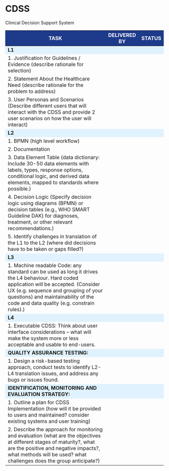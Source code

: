 # CDSS
Clinical Decision Support System


<table>
  <thead>
    <tr style="background-color:#1E3A8A; color:white;">
      <th>TASK</th>
      <th>DELIVERED BY</th>
      <th>STATUS</th>
    </tr>
  </thead>
  <tbody>
    <tr style="background-color:#E0F2FE;">
      <td><strong>L1</strong></td>
      <td></td>
      <td></td>
    </tr>
    <tr>
      <td>1. Justification for Guidelines / Evidence (describe rationale for selection)</td>
      <td></td>
      <td></td>
    </tr>
    <tr>
      <td>2. Statement About the Healthcare Need (describe rationale for the problem to address)</td>
      <td></td>
      <td></td>
    </tr>
    <tr>
      <td>3. User Personas and Scenarios (Describe different users that will interact with the CDSS and provide 2 user scenarios on how the user will interact)</td>
      <td></td>
      <td></td>
    </tr>
    <tr style="background-color:#E0F2FE;">
      <td><strong>L2</strong></td>
      <td></td>
      <td></td>
    </tr>
    <tr>
      <td>1. BPMN (high level workflow)</td>
      <td></td>
      <td></td>
    </tr>
    <tr>
      <td>2. Documentation</td>
      <td></td>
      <td></td>
    </tr>
    <tr>
      <td>3. Data Element Table (data dictionary: Include 30-50 data elements with labels, types, response options, conditional logic, and derived data elements, mapped to standards where possible.)</td>
      <td></td>
      <td></td>
    </tr>
    <tr>
      <td>4. Decision Logic (Specify decision logic using diagrams (BPMN) or decision tables (e.g., WHO SMART Guideline DAK) for diagnoses, treatment, or other relevant recommendations.)</td>
      <td></td>
      <td></td>
    </tr>
    <tr>
      <td>5. Identify challenges in translation of the L1 to the L2 (where did decisions have to be taken or gaps filled?)</td>
      <td></td>
      <td></td>
    </tr>
    <tr style="background-color:#E0F2FE;">
      <td><strong>L3</strong></td>
      <td></td>
      <td></td>
    </tr>
    <tr>
      <td>1. Machine readable Code: any standard can be used as long it drives the L4 behaviour. Hard coded application will be accepted. (Consider UX (e.g. sequence and grouping of your questions) and maintainability of the code and data quality (e.g. constrain rules).)</td>
      <td></td>
      <td></td>
    </tr>
    <tr style="background-color:#E0F2FE;">
      <td><strong>L4</strong></td>
      <td></td>
      <td></td>
    </tr>
    <tr>
      <td>1. Executable CDSS: Think about user interface considerations – what will make the system more or less acceptable and usable to end-users.</td>
      <td></td>
      <td></td>
    </tr>
    <tr style="background-color:#E0F2FE;">
      <td><strong>QUALITY ASSURANCE TESTING:</strong></td>
      <td></td>
      <td></td>
    </tr>
    <tr>
      <td>1. Design a risk-based testing approach, conduct tests to identify L2-L4 translation issues, and address any bugs or issues found.</td>
      <td></td>
      <td></td>
    </tr>
    <tr style="background-color:#E0F2FE;">
      <td><strong>IDENTIFICATION, MONITORING AND EVALUATION STRATEGY:</strong></td>
      <td></td>
      <td></td>
    </tr>
    <tr>
      <td>1. Outline a plan for CDSS Implementation (how will it be provided to users and maintained? consider existing systems and user training)</td>
      <td></td>
      <td></td>
    </tr>
    <tr>
      <td>2. Describe the approach for monitoring and evaluation (what are the objectives at different stages of maturity?, what are the positive and negative impacts?, what methods will be used? what challenges does the group anticipate?)</td>
      <td></td>
      <td></td>
    </tr>
  </tbody>
</table>


